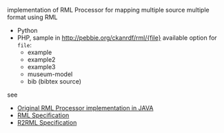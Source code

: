 implementation of RML Processor for mapping multiple source multiple format using RML
+ Python
+ PHP, sample in http://pebbie.org/ckanrdf/rml/{file}
  available option for `file`:
  - example
  - example2
  - example3
  - museum-model
  - bib (bibtex source)


see
+ [Original RML Processor implementation in JAVA](https://github.com/mmlab/RMLProcessor)
+ [RML Specification](http://semweb.mmlab.be/rml/spec.html)
+ [R2RML Specification](http://www.w3.org/TR/r2rml/)
